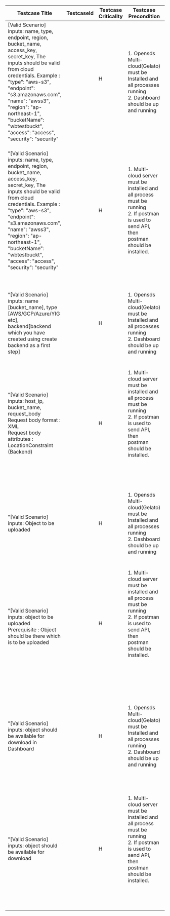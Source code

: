 | Testcase Title                                                                                                                                                                                                                                                                                                                                                                                              | TestcaseId | Testcase Criticality | Testcase Precondition                                                                                                                                                     | Testcase steps                                                                                                                                                                                                                                                                                                                                                                                                                                                                                                                                                                                                                             | Expected Result                                                                                                                                                                                                                                                                                                                                                                                                          |
|-------------------------------------------------------------------------------------------------------------------------------------------------------------------------------------------------------------------------------------------------------------------------------------------------------------------------------------------------------------------------------------------------------------|------------|----------------------|---------------------------------------------------------------------------------------------------------------------------------------------------------------------------|--------------------------------------------------------------------------------------------------------------------------------------------------------------------------------------------------------------------------------------------------------------------------------------------------------------------------------------------------------------------------------------------------------------------------------------------------------------------------------------------------------------------------------------------------------------------------------------------------------------------------------------------|--------------------------------------------------------------------------------------------------------------------------------------------------------------------------------------------------------------------------------------------------------------------------------------------------------------------------------------------------------------------------------------------------------------------------|
| [Valid Scenario] inputs: name, type, endpoint, region, bucket_name, access_key, secret_key, The inputs should be valid from cloud credentials. Example : "type": "aws-s3", <br/>    "endpoint": "s3.amazonaws.com", <br/>    "name": "awss3", <br/>    "region": "ap-northeast-1", <br/>    "bucketName": "wbtestbuckt", <br/>    "access": "access", <br/>    "security": "security"                       |            | H<br/><br/>          | 1. Opensds Multi-cloud(Gelato) must be Installed and all processes running <br/>2. Dashboard should be up and running                                                     | 1. Login in OpenSDS dashboard. <br/>2. On the home page click (+) to register new storage backend.<br/>3. After populating all details, click OK<br/>                                                                                                                                                                                                                                                                                                                                                                                                                                                                                      | New storage backend should be registered<br/><br/><br/>"                                                                                                                                                                                                                                                                                                                                                                 |
| <br/>"[Valid Scenario] inputs: name, type, endpoint, region, bucket_name, access_key, secret_key, The inputs should be valid from cloud credentials. Example : "type": "aws-s3", <br/>    "endpoint": "s3.amazonaws.com", <br/>    "name": "awss3", <br/>    "region": "ap-northeast-1", <br/>    "bucketName": "wbtestbuckt", <br/>    "access": "access", <br/>    "security": "security" <br/><br/><br/> |            | H<br/><br/>          | 1. Multi-cloud server must be installed and all process must be running<br/>2. If postman is used to send API, then postman should be installed.<br/><br/>                | #Request<br/>curl -H "Content-type: application/json" -X POST -d '<br/>{<br/>    "type": "aws-s3", <br/>    "endpoint": "s3.amazonaws.com", <br/>    "name": "awss3", <br/>    "region": "ap-northeast-1", <br/>    "bucketName": "wbtestbuckt", <br/>    "access": "access", <br/>    "security": "security"<br/>}'  http://<host_ip>:8089/v1/<tenant_ID>/backends<br/><br/><br/>                                                                                                                                                                                                                                                         | New storage backend should be registered .<br/>Response: <br/># Response 200OK<br/><br/>{<br/> "id": "5bd94a83d84b8000014a1309",<br/> "name": "awss3",<br/> "type": "aws-s3",<br/> "region": "ap-northeast-1",<br/> "endpoint": "s3.amazonaws.com",<br/> "bucketName": "wbtestbuckt",<br/> "access": "access",<br/> "security": "security"<br/>}"                                                                        |
| <br/>"[Valid Scenario] inputs: name [bucket_name], type [AWS/GCP/Azure/YIG etc], backend[backend which you have created using create backend as a first step]<br/><br/><br/>                                                                                                                                                                                                                                |            | H<br/><br/>          | 1. Opensds Multi-cloud(Gelato) must be Installed and all processes running <br/>2. Dashboard should be up and running<br/><br/>                                           | 1. Login in OpenSDS dashboard. <br/>2. On the home page click (+) to register new storage backend.<br/>3. After populating all details, click OK<br/>4. After creating backend, go to Resource and in Bucket tab click create<br/>5. Populate all the details properly<br/>6. Click OK to create bucket<br/><br/>                                                                                                                                                                                                                                                                                                                          | New bucket should be created using storage backend created above<br/><br/><br/><br/>"                                                                                                                                                                                                                                                                                                                                    |
| <br/>"[Valid Scenario] inputs: host_ip, bucket_name, request_body<br/>Request body format : XML<br/>Request body attributes : LocationConstraint (Backend)<br/><br/><br/>                                                                                                                                                                                                                                   |            | H<br/><br/>          | 1. Multi-cloud server must be installed and all process must be running<br/>2. If postman is used to send API, then postman should be installed.<br/><br/><br/><br/><br/> | ## Request<br/>curl -H "Content-type: application/xml" -X PUT -d '<br/><CreateBucketConfiguration><br/>    <LocationConstraint>awss3</LocationConstraint><br/></CreateBucketConfiguration><br/>' http://<host_ip>:8089/v1/s3/<bucket_name><br/><br/><br/><br/><br/>                                                                                                                                                                                                                                                                                                                                                                        | New bucket should be created(AWS in this example) .<br/>Response: <br/># Response 200OK<br/>## Response<br/><?xml version="1.0" encoding="UTF-8"?><br/> <BaseResponse><br/>  <ErrorCode></ErrorCode><br/>  <Msg>Create bucket successfully.</Msg><br/>  <XXX_NoUnkeyedLiteral></XXX_NoUnkeyedLiteral><br/>  <XXX_unrecognized></XXX_unrecognized><br/>  <XXX_sizecache>0</XXX_sizecache><br/> </BaseResponse><br/><br/>" |
| <br/>"[Valid Scenario] inputs: Object to be uploaded<br/><br/><br/>                                                                                                                                                                                                                                                                                                                                         |            | H<br/><br/>          | 1. Opensds Multi-cloud(Gelato) must be Installed and all processes running <br/>2. Dashboard should be up and running<br/><br/>                                           | 1. Login in OpenSDS dashboard. <br/>2. On the home page click (+) to register new storage backend.<br/>3. After populating all details, click OK<br/>4. After creating backend, go to Resource and in Bucket tab click create<br/>5. Populate all the details properly<br/>6. Click OK to create bucket<br/>7. After bucket creation please click on the bucket which was created<br/>8. Go to Object tab<br/>9. Click upload, select the object to upload<br/>10. Click OK<br/>                                                                                                                                                           | New object should be uploaded in the bucket<br/><br/><br/>"                                                                                                                                                                                                                                                                                                                                                              |
| <br/>"[Valid Scenario] inputs: object to be uploaded<br/>Prerequisite : Object should be there which is to be uploaded<br/><br/>                                                                                                                                                                                                                                                                            |            | H<br/><br/>          | 1. Multi-cloud server must be installed and all process must be running<br/>2. If postman is used to send API, then postman should be installed.<br/><br/><br/><br/><br/> | <br/><br/>## Request<br/>curl -H "Content-type: application/xml" -X PUT -T "test.txt"<host_ip>:8089/v1/s3/<bucket_name>/<object_ID><br/><br/><br/><br/><br/><br/>                                                                                                                                                                                                                                                                                                                                                                                                                                                                          | New object should be uploaded in the bucket .<br/>Response: <br/># Response 200OK<br/>## Response<br/><?xml version="1.0" encoding="UTF-8"?><br/> <BaseResponse><br/>  <ErrorCode></ErrorCode><br/>  <Msg>Create object successfully.</Msg><br/>  <XXX_NoUnkeyedLiteral></XXX_NoUnkeyedLiteral><br/>  <XXX_unrecognized></XXX_unrecognized><br/>  <XXX_sizecache>0</XXX_sizecache><br/> </BaseResponse><br/>"            |
| <br/>"[Valid Scenario] inputs: object should be available for download in Dashboard<br/><br/><br/>                                                                                                                                                                                                                                                                                                          |            | H<br/><br/>          | 1. Opensds Multi-cloud(Gelato) must be Installed and all processes running <br/>2. Dashboard should be up and running<br/><br/>                                           | 1. Login in OpenSDS dashboard. <br/>2. On the home page click (+) to register new storage backend.<br/>3. After populating all details, click OK<br/>4. After creating backend, go to Resource and in Bucket tab click create<br/>5. Populate all the details properly<br/>6. Click OK to create bucket<br/>7. After bucket creation please click on the bucket which was created<br/>8. Go to Object tab<br/>9. Click upload, select the object to upload<br/>10. Click OK<br/>11. After successful upload of object, click on the object<br/>12. Click on Download button on the right side of the UI window<br/>13. Click OK to verify. | Object should be downloaded successfully. And you can click on the object downloaded to see the content of the object and access it.<br/><br/><br/><br/><br/><br/><br/><br/>"                                                                                                                                                                                                                                            |
| <br/>"[Valid Scenario] inputs: object should be available for download<br/><br/><br/>                                                                                                                                                                                                                                                                                                                       |            | H<br/><br/>          | 1. Multi-cloud server must be installed and all process must be running<br/>2. If postman is used to send API, then postman should be installed.<br/><br/><br/><br/><br/> | <br/><br/>## Request<br/>curl -H "Content-type: application/xml" -X GET -o "text.txt"  http://<host_ip>:8089/v1/s3/<bucket_name>/<object_ID><br/><br/><br/><br/><br/><br/>                                                                                                                                                                                                                                                                                                                                                                                                                                                                 | ## Response<br/>## <object_ID> will be downloaded successfully.<br/><br/><br/><br/><br/><br/><br/>                                                                                                                                                                                                                                                                                                                       |